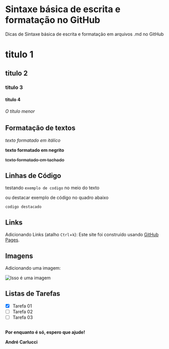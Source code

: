# Sintaxe básica de escrita e formatação no GitHub
Dicas de Sintaxe básica de escrita e formatação em arquivos .md no GitHub

<!-- comentários ocultos -->

# titulo 1

## titulo 2

### titulo 3

#### titulo 4

###### O título menor

## Formatação de textos

*texto formatado em itálico*

**texto formatado em negrito**

~~texto formatado em tachado~~

## Linhas de Código

testando `exemplo de codigo` no meio do texto

ou destacar exemplo de código no quadro abaixo
```
codigo destacado
```

## Links

Adicionando Links (atalho `Ctrl`+`k`): 
Este site foi construído usando [GitHub Pages](https://pages.github.com/).

## Imagens

Adicionando uma imagem:

![Isso é uma imagem](https://myoctocat.com/assets/images/base-octocat.svg)

## Listas de Tarefas

- [x] Tarefa 01
- [ ] Tarefa 02
- [ ] Tarefa 03

## 
**Por enquanto é só, espero que ajude!**

**André Carlucci**
